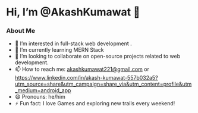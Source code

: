 # Hi, I’m @AkashKumawat 👋

### About Me
- 👀 I’m interested in full-stack web development .
- 🌱 I’m currently learning MERN Stack
- 💞️ I’m looking to collaborate on open-source projects related to web development.
- 📫 How to reach me: akashkumawat221@gmail.com or https://www.linkedin.com/in/akash-kumawat-557b032a5?utm_source=share&utm_campaign=share_via&utm_content=profile&utm_medium=android_app
- 😄 Pronouns: he/him
- ⚡ Fun fact: I love Games and exploring new trails every weekend!

<!---
AkashK1978/AkashK1978 is a ✨ special ✨ repository because its `README.md` (this file) appears on your GitHub profile.
You can click the Preview link to take a look at your changes.
--->
